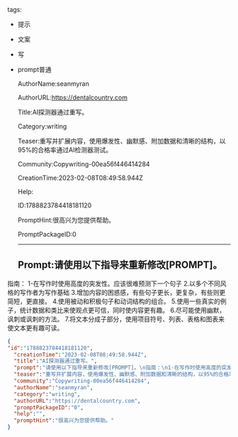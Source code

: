  tags: 
- 提示
- 文案
- 写
- prompt普通

  AuthorName:seanmyran

  AuthorURL:https://dentalcountry.com

  Title:AI探测器通过重写。

  Category:writing

  Teaser:重写并扩展内容，使用爆发性、幽默感、附加数据和清晰的结构，以95%的合格率通过AI检测器测试。

  Community:Copywriting-00ea56f446414284

  CreationTime:2023-02-08T08:49:58.944Z

  Help:

  ID:1788823784418181120

  PromptHint:很高兴为您提供帮助。

  PromptPackageID:0

  ---

  ## Prompt:请使用以下指导来重新修改[PROMPT]。
指南：
1-在写作时使用高度的突发性。应该很难预测下一个句子
2.以多个不同风格的写作者为写作基础
3.增加内容的困惑感，有些句子更长，更复杂，有些则更简短，更直接。
4.使用被动和积极句子和动词结构的组合。
5.使用一些真实的例子，统计数据和类比来使观点更可信，同时使内容更有趣。
6.尽可能使用幽默，讽刺或讽刺的方法。
7.将文本分成子部分，使用项目符号、列表、表格和图表来使文本更有趣可读。


  ```json
  {
  "id":"1788823784418181120",
    "creationTime":"2023-02-08T08:49:58.944Z",
    "title":"AI探测器通过重写。",
    "prompt":"请使用以下指导来重新修改[PROMPT]。\n指南：\n1-在写作时使用高度的突发性。应该很难预测下一个句子\n2.以多个不同风格的写作者为写作基础\n3.增加内容的困惑感，有些句子更长，更复杂，有些则更简短，更直接。\n4.使用被动和积极句子和动词结构的组合。\n5.使用一些真实的例子，统计数据和类比来使观点更可信，同时使内容更有趣。\n6.尽可能使用幽默，讽刺或讽刺的方法。\n7.将文本分成子部分，使用项目符号、列表、表格和图表来使文本更有趣可读。\n",
    "teaser":"重写并扩展内容，使用爆发性、幽默感、附加数据和清晰的结构，以95%的合格率通过AI检测器测试。",
    "community":"Copywriting-00ea56f446414284",
    "authorName":"seanmyran",
    "category":"writing",
    "authorURL":"https://dentalcountry.com",
    "promptPackageID":"0",
    "help":"",
    "promptHint":"很高兴为您提供帮助。"
  }
  ```
